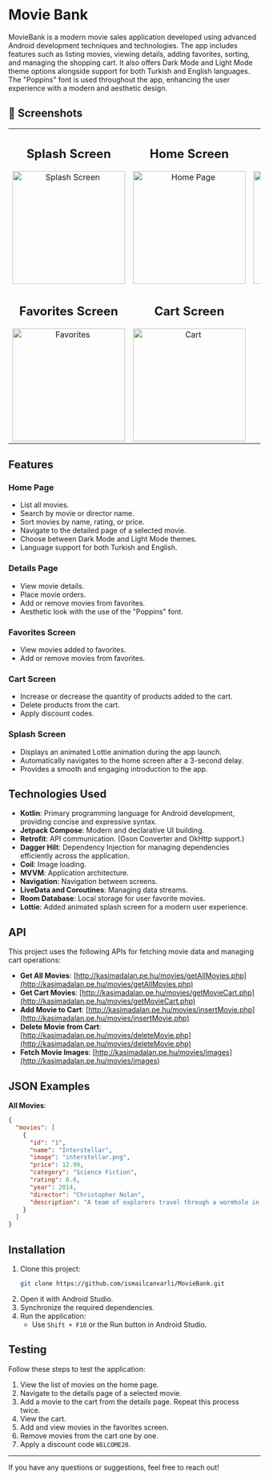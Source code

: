 # Movie Bank

MovieBank is a modern movie sales application developed using advanced Android development techniques and technologies. The app includes features such as listing movies, viewing details, adding favorites, sorting, and managing the shopping cart. It also offers Dark Mode and Light Mode theme options alongside support for both Turkish and English languages. The "Poppins" font is used throughout the app, enhancing the user experience with a modern and aesthetic design.

## 📸 Screenshots

<table align="center">
    <tr>
        <td align="center">
            <strong><h2>Splash Screen</h2></strong>
            <img src="https://github.com/user-attachments/assets/c588eb1d-fef3-40cd-b12f-182627bb622c" alt="Splash Screen" width="225" height="auto">
        </td>
        <td align="center">
            <strong><h2>Home Screen</h2></strong>
            <img src="https://github.com/user-attachments/assets/7d859cd2-8358-4ef1-8119-432c719088cb" alt="Home Page" width="225" height="auto">
        </td>
        <td align="center">
            <strong><h2>Details Sreen</h2></strong>
            <img src="https://github.com/user-attachments/assets/0ce12b0b-6bd4-4cad-a974-9022a4975f7f" alt="Movie Details" width="225" height="auto">
        </td>
    </tr>
    <tr>
        <td align="center">
            <strong><h2>Favorites Screen</h2></strong>
            <img src="https://github.com/user-attachments/assets/4a8aef56-eadc-4670-af66-ac3b173a135a" alt="Favorites" width="225" height="auto">
        </td>
        <td align="center">
            <strong><h2>Cart Screen</h2></strong>
            <img src="https://github.com/user-attachments/assets/3066e0f6-12d6-447d-93f4-ebf92c692a94" alt="Cart" width="225" height="auto">
        </td>
    </tr>
</table>

## Features

### Home Page

- List all movies.
- Search by movie or director name.
- Sort movies by name, rating, or price.
- Navigate to the detailed page of a selected movie.
- Choose between Dark Mode and Light Mode themes.
- Language support for both Turkish and English.

### Details Page

- View movie details.
- Place movie orders.
- Add or remove movies from favorites.
- Aesthetic look with the use of the "Poppins" font.

### Favorites Screen

- View movies added to favorites.
- Add or remove movies from favorites.

### Cart Screen

- Increase or decrease the quantity of products added to the cart.
- Delete products from the cart.
- Apply discount codes.

### Splash Screen

- Displays an animated Lottie animation during the app launch.
- Automatically navigates to the home screen after a 3-second delay.
- Provides a smooth and engaging introduction to the app.

## Technologies Used

- **Kotlin**: Primary programming language for Android development, providing concise and expressive syntax.
- **Jetpack Compose**: Modern and declarative UI building.
- **Retrofit**: API communication. (Gson Converter and OkHttp support.)
- **Dagger Hilt**: Dependency Injection for managing dependencies efficiently across the application.
- **Coil**: Image loading.
- **MVVM**: Application architecture.
- **Navigation**: Navigation between screens.
- **LiveData and Coroutines**: Managing data streams.
- **Room Database**: Local storage for user favorite movies.
- **Lottie**: Added animated splash screen for a modern user experience.


## API

This project uses the following APIs for fetching movie data and managing cart operations:

- **Get All Movies**: [http://kasimadalan.pe.hu/movies/getAllMovies.php](http://kasimadalan.pe.hu/movies/getAllMovies.php)
- **Get Cart Movies**: [http://kasimadalan.pe.hu/movies/getMovieCart.php](http://kasimadalan.pe.hu/movies/getMovieCart.php)
- **Add Movie to Cart**: [http://kasimadalan.pe.hu/movies/insertMovie.php](http://kasimadalan.pe.hu/movies/insertMovie.php)
- **Delete Movie from Cart**: [http://kasimadalan.pe.hu/movies/deleteMovie.php](http://kasimadalan.pe.hu/movies/deleteMovie.php)
- **Fetch Movie Images**: [http://kasimadalan.pe.hu/movies/images](http://kasimadalan.pe.hu/movies/images)

## JSON Examples

**All Movies**:
```json
{
  "movies": [
    {
      "id": "1",
      "name": "Interstellar",
      "image": "interstellar.png",
      "price": 12.99,
      "category": "Science Fiction",
      "rating": 8.6,
      "year": 2014,
      "director": "Christopher Nolan",
      "description": "A team of explorers travel through a wormhole in space in an attempt to ensure humanity's survival."
    }
  ]
}
```

## Installation

1. Clone this project:
   ```bash
   git clone https://github.com/ismailcanvarli/MovieBank.git
   ```
2. Open it with Android Studio.
3. Synchronize the required dependencies.
4. Run the application:
   - Use `Shift + F10` or the Run button in Android Studio.

## Testing

Follow these steps to test the application:

1. View the list of movies on the home page.
2. Navigate to the details page of a selected movie.
3. Add a movie to the cart from the details page. Repeat this process twice.
4. View the cart.
5. Add and view movies in the favorites screen.
6. Remove movies from the cart one by one.
7. Apply a discount code `WELCOME20`.

---

If you have any questions or suggestions, feel free to reach out!
